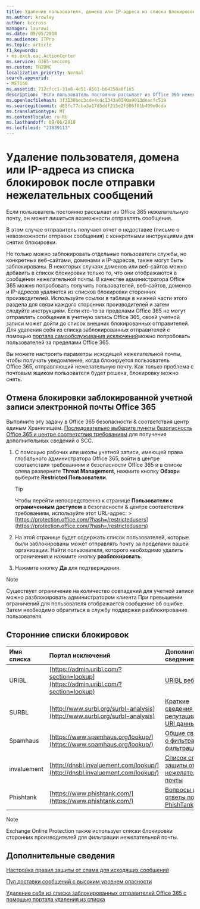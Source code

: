 ```yaml
---
title: Удаление пользователя, домена или IP-адреса из списка блокировок после отправки нежелательных сообщений
ms.author: krowley
author: kccross
manager: laurawi
ms.date: 09/05/2018
ms.audience: ITPro
ms.topic: article
f1_keywords:
- ms.exch.eac.ActionCenter
ms.service: O365-seccomp
ms.custom: TN2DMC
localization_priority: Normal
search.appverid:
- MET150
ms.assetid: 712cfcc1-31e8-4e51-8561-b64258a8f1e5
description: 'Если пользователь постоянно рассылает из Office 365 нежелательную почту, он может лишиться возможности отправлять сообщения. '
ms.openlocfilehash: 3f3130bec3cde4cdc1343a0140a9013deacfc519
ms.sourcegitcommit: d85fc77cba3a17d5ddf215e2f506f61b499e0cda
ms.translationtype: MT
ms.contentlocale: ru-RU
ms.lasthandoff: 09/06/2018
ms.locfileid: "23839113"
---
```

# <a name="removing-a-user-domain-or-ip-address-from-a-block-list-after-sending-spam-email"></a>Удаление пользователя, домена или IP-адреса из списка блокировок после отправки нежелательных сообщений

Если пользователь постоянно рассылает из Office 365 нежелательную почту, он может лишиться возможности отправлять сообщения.  
  

В этом случае отправитель получает отчет о недоставке (письмо о невозможности отправки сообщения) с конкретными инструкциями для снятия блокировки.
  
Не только можно заблокировать отдельные пользователи службы, но конкретных веб-сайтами, доменами и IP-адресов, также могут быть заблокированы. В некоторых случаях доменов или веб-сайтов можно добавить в список блокировки только то, что они отображаются в сообщении нежелательной почты. В качестве администратора Office 365 можно попробовать получить пользователей, веб-сайтов, доменов и IP-адресов удаляется из списков блокировки сторонних производителей. Используйте ссылки в таблице в нижней части этого раздела для связи каждого сторонних производителей и затем следуйте инструкциям. Если кто-то за пределами Office 365 не могут отправлять сообщения в учетную запись Office 365, своей учетной записи может дойти до список внешних блокированных отправителей. Для удаления себя из списка заблокированных отправителей с помощью [портала самообслуживания исключений](https://technet.microsoft.com/library/mt661881%28v=exchg.150%29.aspx)можно попробовать пользователей за пределами Office 365.
  
Вы можете настроить параметры исходящей нежелательной почты, чтобы получать уведомление, когда блокируется пользователь Office 365, отправляющий нежелательную почту. Как только проблема с почтовым ящиком пользователя будет решена, блокировку можно снять.
  
## <a name="unblock-a-blocked-office-365-email-account"></a>Отмена блокировки заблокированной учетной записи электронной почты Office 365

Выполните эту задачу в Office 365 безопасности & соответствия центр единым Хранилищем. [Последовательно выберите пункты безопасность Office 365 и центре соответствия требованиям](go-to-the-securitycompliance-center.md) для получения дополнительных сведений о SCC.

1. С помощью рабочих или школы учетной записи, имеющей права глобального администратора Office 365, войти в центре соответствия требованиям и безопасности Office 365 и в списке слева разверните **Threat Management**, нажмите кнопку **Обзор**и выберите **Restricted Пользователи**.
    
    > [!TIP]
    > Чтобы перейти непосредственно к странице **Пользователи с ограниченным доступом** в безопасности &amp; центре соответствия требованиям, используйте этот URL-адрес: >[https://protection.office.com/?hash=/restrictedusers](https://protection.office.com/?hash=/restrictedusers)

2. На этой странице будет содержать список пользователей, которые были заблокированы может отправлять почту за пределами вашей организации.  Найти пользователя, которого необходимо удалить ограничения и нажмите кнопку **разблокировать**.

3. Нажмите кнопку **Да** для подтверждения. 
    
> [!NOTE]
> Существует ограничение на количество совпадений для учетной записи можно разблокировать администратором клиента При превышении ограничений для пользователя отображается сообщение об ошибке. Затем необходимо обратиться в службу поддержки разблокирование пользователя. 
  
## <a name="third-party-block-lists"></a>Сторонние списки блокировок

|**Имя списка**|**Портал исключений**|**Дополнительные сведения**|
|:-----|:-----|:-----|
|URIBL  <br/> |[https://admin.uribl.com/?section=lookup](https://admin.uribl.com/?section=lookup) <br/> |[URIBL веб-сайта](https://uribl.com/) <br/> |
|SURBL  <br/> |[http://www.surbl.org/surbl-analysis](http://www.surbl.org/surbl-analysis) <br/> |[Краткие сведения о репутации SURBL URI данных](http://www.surbl.org/) <br/> |
|Spamhaus   <br/> |[https://www.spamhaus.org/lookup/](https://www.spamhaus.org/lookup/) <br/> |[Общие сведения о фильтрации фильтрации](https://www.spamhaus.org/whitepapers/dnsbl_function/) <br/> |
|invaluement  <br/> |[http://dnsbl.invaluement.com/lookup/](http://dnsbl.invaluement.com/lookup/) <br/> |[Список список защиты от нежелательной почты](http://dnsbl.invaluement.com/) <br/> |
|Phishtank  <br/> |[https://www.phishtank.com/](https://www.phishtank.com/) <br/> |[Вопросы и ответы по PhishTank](https://www.phishtank.com/faq.php) <br/> |
   
> [!NOTE]
> Exchange Online Protection также использует списки блокировки сторонних производителей для фильтрации нежелательной почты. 
   
## <a name="for-more-information"></a>Дополнительные сведения

[Настройка правил защиты от спама для исходящих сообщений](configure-the-outbound-spam-policy.md)
  
[Пул доставки сообщений с высоким уровнем опасности](high-risk-delivery-pool-for-outbound-messages.md)

[Удаление себя из списка заблокированных отправителей Office 365 с помощью портала удаления из списка](use-the-delist-portal-to-remove-yourself-from-the-office-365-blocked-senders-lis.md)
  

  

